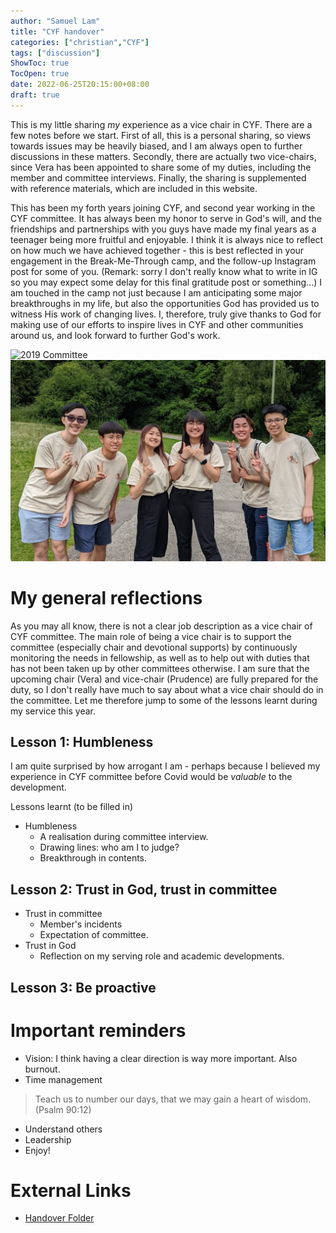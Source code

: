 ```yaml
---
author: "Samuel Lam"
title: "CYF handover"
categories: ["christian","CYF"]
tags: ["discussion"]
ShowToc: true
TocOpen: true
date: 2022-06-25T20:15:00+08:00
draft: true
---
```


This is my little sharing *my* experience as a vice chair in CYF. There are a few notes before we start. First of all, this is a personal sharing, so views towards issues may be heavily biased, and I am always open to further discussions in these matters. Secondly, there are actually two vice-chairs, since Vera has been appointed to share some of my duties, including the member and committee interviews. Finally, the sharing is supplemented with reference materials, which are included in this website.

This has been my forth years joining CYF, and second year working in the CYF committee. It has always been my honor to serve in God's will, and the friendships and partnerships with you guys have made my final years as a teenager being more fruitful and enjoyable. I think it is always nice to reflect on how much we have achieved together - this is best reflected in your engagement in the Break-Me-Through camp, and the follow-up Instagram post for some of you. (Remark: sorry I don't really know what to write in IG so you may expect some delay for this final gratitude post or something...) I am touched in the camp not just because I am anticipating some major breakthroughs in my life, but also the opportunities God has provided us to witness His work of changing lives. I, therefore, truly give thanks to God for making use of our efforts to inspire lives in CYF and other communities around us, and look forward to further God's work.

![2019 Committee](images/Comm_1.jpg "CYF Committee 2019-20, serving as secretary. Picture taken during 2019 Fresher's Camp")
![2022 Committee](images/comm2022.jpg "CYF Committee 2021-22, serving as vice chair. Picture taken during 2022 Break-Me-Through Camp")

# My general reflections
As you may all know, there is not a clear job description as a vice chair of CYF committee. The main role of being a vice chair is to support the committee (especially chair and devotional supports) by continuously monitoring the needs in fellowship, as well as to help out with duties that has not been taken up by other committees otherwise. I am sure that the upcoming chair (Vera) and vice-chair (Prudence) are fully prepared for the duty, so I don't really have much to say about what a vice chair should do in the committee. Let me therefore jump to some of the lessons learnt during my service this year.

## Lesson 1: Humbleness
I am quite surprised by how arrogant I am - perhaps because I believed my experience in CYF committee before Covid would be *valuable* to the development. 

Lessons learnt (to be filled in)
- Humbleness
    - A realisation during committee interview.
    - Drawing lines: who am I to judge?
    - Breakthrough in contents.

## Lesson 2: Trust in God, trust in committee
- Trust in committee
    - Member's incidents
    - Expectation of committee.
- Trust in God
    - Reflection on my serving role and academic developments.

## Lesson 3: Be proactive

# Important reminders
- Vision: I think having a clear direction is way more important. Also burnout.
- Time management
> Teach us to number our days, that we may gain a heart of wisdom. (Psalm 90:12)
- Understand others
- Leadership
- Enjoy!

# External Links 
- [Handover Folder](https://drive.google.com/drive/folders/19NCe_Z2RZ2sLjtIeMUMIxnJQO_eBh0Iq?usp=sharing)